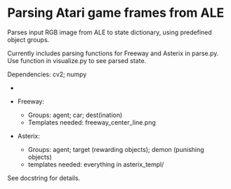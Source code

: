 # Parsing Atari game frames from ALE

Parses input RGB image from ALE to state dictionary, using predefined object groups.

Currently includes parsing functions for Freeway and Asterix in parse.py. <br>
Use function in visualize.py to see parsed state.

Dependencies: cv2; numpy
    
-

- Freeway: 
    - Groups: agent; car; dest(ination)
    - Templates needed: freeway_center_line.png
    
- Asterix: 
    - Groups: agent; target (rewarding objects); demon (punishing objects)
    - templates needed: everything in asterix_templ/
    
See docstring for details.
